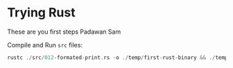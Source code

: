 # Trying Rust

These are you first steps Padawan Sam


Compile and Run `src` files: 
```Rust
rustc ./src/012-formated-print.rs -o ./temp/first-rust-binary && ./temp/first-rust-binary
``` 